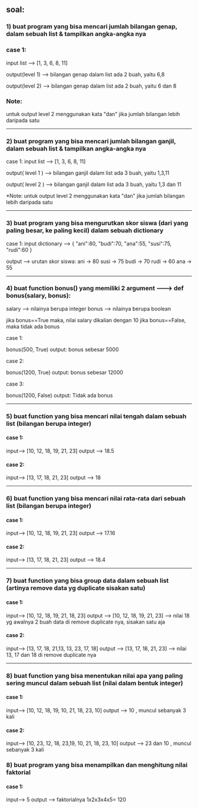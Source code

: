 ## soal:

### 1) buat program yang bisa mencari jumlah bilangan genap, dalam sebuah list & tampilkan angka-angka nya

### case 1:
input list --> [1, 3, 6, 8, 11]

output(level 1) --> bilangan genap dalam list ada 2 buah, yaitu 6,8

output(level 2) --> bilangan genap dalam list ada 2 buah, yaitu 6 dan 8

### Note: 
untuk output level 2 menggunakan kata "dan" jika jumlah bilangan lebih daripada satu

_________________________________________________________________________________________________________________________________


### 2) buat program yang bisa mencari jumlah bilangan ganjil, dalam sebuah list & tampilkan angka-angka nya

case 1:
input list --> [1, 3, 6, 8, 11]

output( level 1 ) --> bilangan ganjil dalam list ada 3 buah, yaitu 1,3,11

output( level 2 ) --> bilangan ganjil dalam list ada 3 buah, yaitu 1,3 dan 11

*Note: 
untuk output level 2 menggunakan kata "dan" jika jumlah bilangan lebih daripada satu

_________________________________________________________________________________________________________________________________



### 3) buat program yang bisa mengurutkan skor siswa (dari yang paling besar, ke paling kecil) dalam sebuah dictionary

case 1:
input dictionary --> { "ani":80, "budi":70, "ana":55, "susi":75, "rudi":60 }

output --> urutan skor siswa:
	ani -> 80
	susi -> 75
	budi -> 70
	rudi -> 60
	ana -> 55


_________________________________________________________________________________________________________________________________



### 4) buat function bonus() yang  memiliki 2 argument  --->  def bonus(salary, bonus):

salary --> nilainya berupa integer
bonus --> nilainya berupa boolean

jika bonus==True maka, nilai salary dikalian dengan 10
jika bonus==False, maka tidak ada bonus

case 1:

bonus(500, True) 
output: bonus sebesar 5000




case 2:

bonus(1200, True) 
output: bonus sebesar 12000




case 3:

bonus(1200, False) 
output: Tidak ada bonus

_________________________________________________________________________________________________________________________________



### 5) buat function yang bisa mencari nilai tengah dalam sebuah list (bilangan berupa integer)

#### case 1:
input--> [10, 12, 18, 19, 21, 23]
output --> 18.5


#### case 2:
input--> [13, 17, 18, 21, 23]
output --> 18


_________________________________________________________________________________________________________________________________


### 6) buat function yang bisa mencari nilai rata-rata dari sebuah list (bilangan berupa integer)

#### case 1:
input--> [10, 12, 18, 19, 21, 23]
output --> 17.16


#### case 2:
input--> [13, 17, 18, 21, 23]
output --> 18.4


_________________________________________________________________________________________________________________________________



### 7) buat function yang bisa group data dalam sebuah list (artinya remove data yg duplicate sisakan satu)

#### case 1:
input--> [10, 12, 18, 19, 21, 18, 23] 
output --> [10, 12, 18, 19, 21, 23] --> nilai 18 yg awalnya 2 buah data di remove duplicate nya, sisakan satu aja



#### case 2:
input--> [13, 17, 18, 21,13, 13, 23, 17, 18]
output --> [13, 17, 18, 21, 23] --> nilai 13, 17 dan 18 di remove duplicate nya 


_________________________________________________________________________________________________________________________________



### 8) buat function yang bisa menentukan nilai apa yang paling sering muncul dalam sebuah list (nilai dalam bentuk integer)

#### case 1:
input--> [10, 12, 18, 19, 10, 21, 18, 23, 10] 
output --> 10 , muncul sebanyak 3 kali



#### case 2:
input--> [10, 23, 12, 18, 23,19, 10, 21, 18, 23, 10] 
output --> 23 dan 10 , muncul sebanyak 3 kali


### 8) buat program yang bisa menampilkan dan menghitung nilai faktorial

#### case 1:
input--> 5
output --> faktorialnya 1x2x3x4x5= 120
